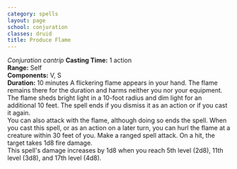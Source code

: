 ```yaml
---
category: spells
layout: page
school: conjuration
classes: druid
title: Produce Flame 
---
```

_Conjuration cantrip_ 
**Casting Time:** 1 action    
**Range:** Self    
**Components:** V, S    
**Duration:** 10 minutes 
A flickering flame appears in your hand. The flame remains there for the duration and harms neither you nor your equipment. The flame sheds bright light in a 10-foot radius and dim light for an additional 10 feet. The spell ends if you dismiss it as an action or if you cast it again.    
You can also attack with the flame, although doing so ends the spell. When you cast this spell, or as an action on a later turn, you can hurl the flame at a creature within 30 feet of you. Make a ranged spell attack. On a hit, the target takes 1d8 fire damage.    
This spell's damage increases by 1d8 when you reach 5th level (2d8), 11th level (3d8), and 17th level (4d8). 